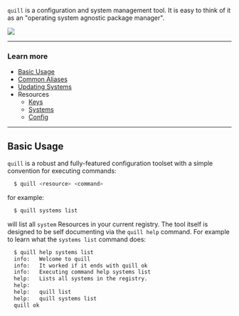 `quill` is a configuration and system management tool. It is easy to think of it as an "operating system agnostic package manager".

<img src="/img/screenshots/quill.png" />

<hr/>

### Learn more

* [Basic Usage](#usage)
* [Common Aliases](/quill/aliases)
* [Updating Systems](/quill/updating-systems)
* Resources
  * [Keys](/quill/resources/keys)
  * [Systems](/quill/resources/systems)
  * [Config](/quill/resources/config)

<hr/>

<a name="usage"></a>
## Basic Usage

`quill` is a robust and fully-featured configuration toolset with a simple convention for executing commands:

``` bash
  $ quill <resource> <command>
```

for example: 

``` bash
  $ quill systems list
```

will list all `system` Resources in your current registry. The tool itself is designed to be self documenting via the `quill help` command. For example to learn what the `systems list` command does:

``` bash
  $ quill help systems list
  info:   Welcome to quill
  info:   It worked if it ends with quill ok
  info:   Executing command help systems list
  help:   Lists all systems in the registry.
  help:   
  help:   quill list
  help:   quill systems list
  quill ok
```

[meta:title]: <> (Using quill)